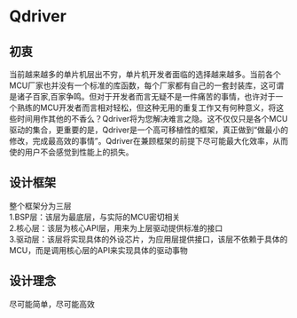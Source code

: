 # Qdriver

## 初衷 
当前越来越多的单片机层出不穷，单片机开发者面临的选择越来越多。当前各个MCU厂家也并没有一个标准的库函数，每个厂家都有自己的一套封装库，这可谓是诸子百家,百家争鸣。但对于开发者而言无疑不是一件痛苦的事情，也许对于一个熟练的MCU开发者而言相对轻松，但这种无用的重复工作又有何种意义，将这些时间用作其他的不香么？Qdriver将为您解决难言之隐。这不仅仅只是各个MCU驱动的集合，更重要的是，Qdriver是一个高可移植性的框架，真正做到“做最小的修改，完成最高效的事情”。Qdriver在兼顾框架的前提下尽可能最大化效率，从而使的用户不会感觉到性能上的损失。
## 设计框架
整个框架分为三层  
1.BSP层：该层为最底层，与实际的MCU密切相关  
2.核心层：该层为核心API层，用来为上层驱动提供标准的接口  
3.驱动层：该层将实现具体的外设芯片，为应用层提供接口，该层不依赖于具体的MCU，而是调用核心层的API来实现具体的驱动事物  
## 设计理念  
尽可能简单，尽可能高效  
